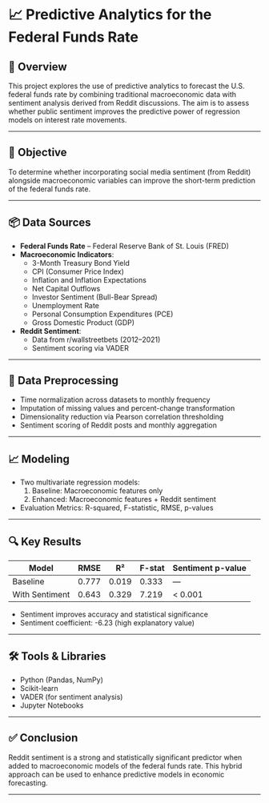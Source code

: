 # 📈 Predictive Analytics for the Federal Funds Rate

## 📘 Overview

This project explores the use of predictive analytics to forecast the U.S. federal funds rate by combining traditional macroeconomic data with sentiment analysis derived from Reddit discussions. The aim is to assess whether public sentiment improves the predictive power of regression models on interest rate movements.

---

## 🎯 Objective

To determine whether incorporating social media sentiment (from Reddit) alongside macroeconomic variables can improve the short-term prediction of the federal funds rate.

---

## 📦 Data Sources

- **Federal Funds Rate** – Federal Reserve Bank of St. Louis (FRED)
- **Macroeconomic Indicators**:
  - 3-Month Treasury Bond Yield
  - CPI (Consumer Price Index)
  - Inflation and Inflation Expectations
  - Net Capital Outflows
  - Investor Sentiment (Bull-Bear Spread)
  - Unemployment Rate
  - Personal Consumption Expenditures (PCE)
  - Gross Domestic Product (GDP)
- **Reddit Sentiment**:
  - Data from r/wallstreetbets (2012–2021)
  - Sentiment scoring via VADER

---

## 🧹 Data Preprocessing

- Time normalization across datasets to monthly frequency
- Imputation of missing values and percent-change transformation
- Dimensionality reduction via Pearson correlation thresholding
- Sentiment scoring of Reddit posts and monthly aggregation

---

## 📈 Modeling

- Two multivariate regression models:
  1. Baseline: Macroeconomic features only
  2. Enhanced: Macroeconomic features + Reddit sentiment
- Evaluation Metrics: R-squared, F-statistic, RMSE, p-values

---

## 🔍 Key Results

| Model               | RMSE   | R²     | F-stat | Sentiment p-value |
|--------------------|--------|--------|--------|-------------------|
| Baseline           | 0.777  | 0.019  | 0.333  | —                 |
| With Sentiment     | 0.643  | 0.329  | 7.219  | < 0.001           |

- Sentiment improves accuracy and statistical significance
- Sentiment coefficient: -6.23 (high explanatory value)

---

## 🛠️ Tools & Libraries

- Python (Pandas, NumPy)
- Scikit-learn
- VADER (for sentiment analysis)
- Jupyter Notebooks

---

## ✅ Conclusion

Reddit sentiment is a strong and statistically significant predictor when added to macroeconomic models of the federal funds rate. This hybrid approach can be used to enhance predictive models in economic forecasting.

---